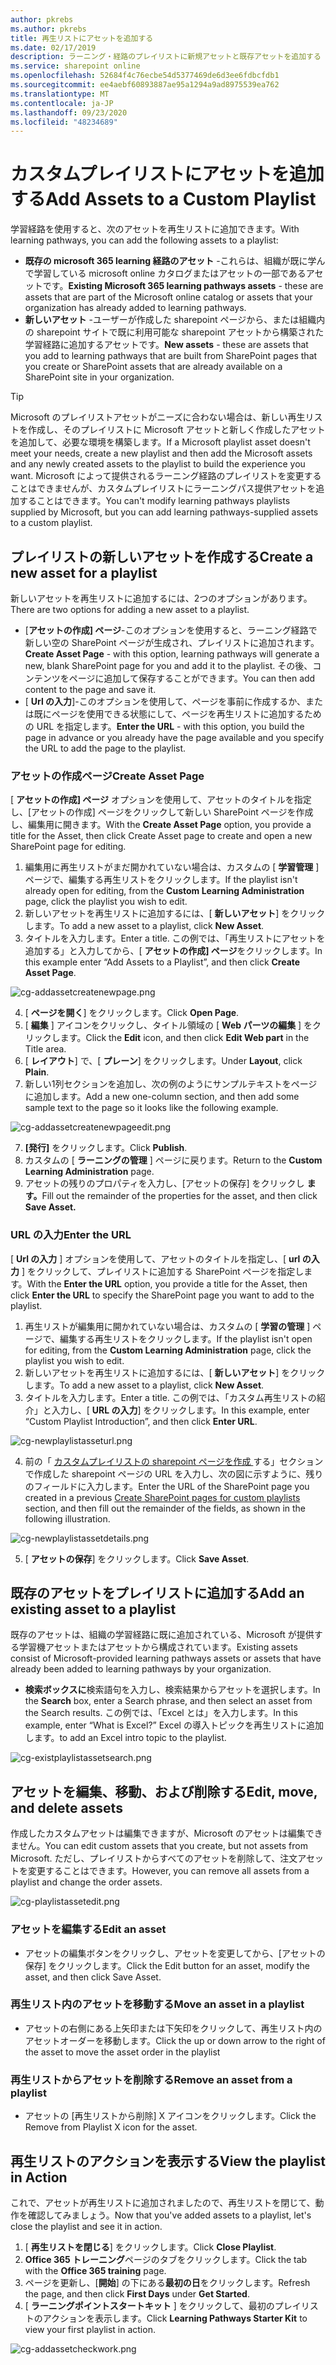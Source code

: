 ```yaml
---
author: pkrebs
ms.author: pkrebs
title: 再生リストにアセットを追加する
ms.date: 02/17/2019
description: ラーニング・経路のプレイリストに新規アセットと既存アセットを追加する
ms.service: sharepoint online
ms.openlocfilehash: 52684f4c76ecbe54d5377469de6d3ee6fdbcfdb1
ms.sourcegitcommit: ee4aebf60893887ae95a1294a9ad8975539ea762
ms.translationtype: MT
ms.contentlocale: ja-JP
ms.lasthandoff: 09/23/2020
ms.locfileid: "48234689"
---
```

# <a name="add-assets-to-a-custom-playlist"></a><span data-ttu-id="14e3c-103">カスタムプレイリストにアセットを追加する</span><span class="sxs-lookup"><span data-stu-id="14e3c-103">Add Assets to a Custom Playlist</span></span>

<span data-ttu-id="14e3c-104">学習経路を使用すると、次のアセットを再生リストに追加できます。</span><span class="sxs-lookup"><span data-stu-id="14e3c-104">With learning pathways, you can add the following assets to a playlist:</span></span>

- <span data-ttu-id="14e3c-105">**既存の microsoft 365 learning 経路のアセット** -これらは、組織が既に学んで学習している microsoft online カタログまたはアセットの一部であるアセットです。</span><span class="sxs-lookup"><span data-stu-id="14e3c-105">**Existing Microsoft 365 learning pathways assets** - these are assets that are part of the Microsoft online catalog or assets that your organization has already added to learning pathways.</span></span>
- <span data-ttu-id="14e3c-106">**新しいアセット** -ユーザーが作成した sharepoint ページから、または組織内の sharepoint サイトで既に利用可能な sharepoint アセットから構築された学習経路に追加するアセットです。</span><span class="sxs-lookup"><span data-stu-id="14e3c-106">**New assets** - these are assets that you add to learning pathways that are built from SharePoint pages that you create or SharePoint assets that are already available on a SharePoint site in your organization.</span></span> 

> [!TIP]
> <span data-ttu-id="14e3c-107">Microsoft のプレイリストアセットがニーズに合わない場合は、新しい再生リストを作成し、そのプレイリストに Microsoft アセットと新しく作成したアセットを追加して、必要な環境を構築します。</span><span class="sxs-lookup"><span data-stu-id="14e3c-107">If a Microsoft playlist asset doesn't meet your needs, create a new playlist and then add the Microsoft assets and any newly created assets to the playlist to build the experience you want.</span></span> <span data-ttu-id="14e3c-108">Microsoft によって提供されるラーニング経路のプレイリストを変更することはできませんが、カスタムプレイリストにラーニングパス提供アセットを追加することはできます。</span><span class="sxs-lookup"><span data-stu-id="14e3c-108">You can't modify learning pathways playlists supplied by Microsoft, but you can add learning pathways-supplied assets to a custom playlist.</span></span>   

## <a name="create-a-new-asset-for-a-playlist"></a><span data-ttu-id="14e3c-109">プレイリストの新しいアセットを作成する</span><span class="sxs-lookup"><span data-stu-id="14e3c-109">Create a new asset for a playlist</span></span>

<span data-ttu-id="14e3c-110">新しいアセットを再生リストに追加するには、2つのオプションがあります。</span><span class="sxs-lookup"><span data-stu-id="14e3c-110">There are two options for adding a new asset to a playlist.</span></span>

- <span data-ttu-id="14e3c-111">[**アセットの作成] ページ**-このオプションを使用すると、ラーニング経路で新しい空の SharePoint ページが生成され、プレイリストに追加されます。</span><span class="sxs-lookup"><span data-stu-id="14e3c-111">**Create Asset Page** - with this option, learning pathways will generate a new,  blank SharePoint page for you and add it to the playlist.</span></span> <span data-ttu-id="14e3c-112">その後、コンテンツをページに追加して保存することができます。</span><span class="sxs-lookup"><span data-stu-id="14e3c-112">You can then add content to the page and save it.</span></span>  
- <span data-ttu-id="14e3c-113">[ **Url の入力**]-このオプションを使用して、ページを事前に作成するか、または既にページを使用できる状態にして、ページを再生リストに追加するための URL を指定します。</span><span class="sxs-lookup"><span data-stu-id="14e3c-113">**Enter the URL** - with this option, you build the page in advance or you already have the page available and you specify the URL to add the page to the playlist.</span></span>

### <a name="create-asset-page"></a><span data-ttu-id="14e3c-114">アセットの作成ページ</span><span class="sxs-lookup"><span data-stu-id="14e3c-114">Create Asset Page</span></span> 
<span data-ttu-id="14e3c-115">[ **アセットの作成] ページ** オプションを使用して、アセットのタイトルを指定し、[アセットの作成] ページをクリックして新しい SharePoint ページを作成し、編集用に開きます。</span><span class="sxs-lookup"><span data-stu-id="14e3c-115">With the **Create Asset Page** option, you provide a title for the Asset, then click Create Asset page to create and open a new SharePoint page for editing.</span></span> 

1.  <span data-ttu-id="14e3c-116">編集用に再生リストがまだ開かれていない場合は、カスタムの [ **学習管理** ] ページで、編集する再生リストをクリックします。</span><span class="sxs-lookup"><span data-stu-id="14e3c-116">If the playlist isn't already open for editing, from the **Custom Learning Administration** page, click the playlist you wish to edit.</span></span> 
2. <span data-ttu-id="14e3c-117">新しいアセットを再生リストに追加するには、[ **新しいアセット**] をクリックします。</span><span class="sxs-lookup"><span data-stu-id="14e3c-117">To add a new asset to a playlist, click **New Asset**.</span></span> 
3. <span data-ttu-id="14e3c-118">タイトルを入力します。</span><span class="sxs-lookup"><span data-stu-id="14e3c-118">Enter a title.</span></span> <span data-ttu-id="14e3c-119">この例では、「再生リストにアセットを追加する」と入力してから、[ **アセットの作成] ページ**をクリックします。</span><span class="sxs-lookup"><span data-stu-id="14e3c-119">In this example enter “Add Assets to a Playlist”, and then click **Create Asset Page**.</span></span>

![cg-addassetcreatenewpage.png](media/cg-addassetcreatenewpage.png)

4. <span data-ttu-id="14e3c-121">[ **ページを開く**] をクリックします。</span><span class="sxs-lookup"><span data-stu-id="14e3c-121">Click **Open Page**.</span></span>
5. <span data-ttu-id="14e3c-122">[ **編集** ] アイコンをクリックし、タイトル領域の [ **Web パーツの編集** ] をクリックします。</span><span class="sxs-lookup"><span data-stu-id="14e3c-122">Click the **Edit** icon, and then click **Edit Web part** in the Title area.</span></span>
6. <span data-ttu-id="14e3c-123">[ **レイアウト**] で、[ **プレーン**] をクリックします。</span><span class="sxs-lookup"><span data-stu-id="14e3c-123">Under **Layout**, click **Plain**.</span></span> 
7. <span data-ttu-id="14e3c-124">新しい1列セクションを追加し、次の例のようにサンプルテキストをページに追加します。</span><span class="sxs-lookup"><span data-stu-id="14e3c-124">Add a new one-column section, and then add some sample text to the page so it looks like the following example.</span></span> 

![cg-addassetcreatenewpageedit.png](media/cg-addassetcreatenewpageedit.png)

7. <span data-ttu-id="14e3c-126">**[発行]** をクリックします。</span><span class="sxs-lookup"><span data-stu-id="14e3c-126">Click **Publish**.</span></span>
8. <span data-ttu-id="14e3c-127">カスタムの [ **ラーニングの管理** ] ページに戻ります。</span><span class="sxs-lookup"><span data-stu-id="14e3c-127">Return to the **Custom Learning Administration** page.</span></span> 
9. <span data-ttu-id="14e3c-128">アセットの残りのプロパティを入力し、[アセットの保存] をクリックし **ます。**</span><span class="sxs-lookup"><span data-stu-id="14e3c-128">Fill out the remainder of the properties for the asset, and then click **Save Asset.**</span></span>

### <a name="enter-the-url"></a><span data-ttu-id="14e3c-129">URL の入力</span><span class="sxs-lookup"><span data-stu-id="14e3c-129">Enter the URL</span></span>
<span data-ttu-id="14e3c-130">[ **Url の入力** ] オプションを使用して、アセットのタイトルを指定し、[ **url の入力** ] をクリックして、プレイリストに追加する SharePoint ページを指定します。</span><span class="sxs-lookup"><span data-stu-id="14e3c-130">With the **Enter the URL** option, you provide a title for the Asset, then click **Enter the URL** to specify the SharePoint page you want to add to the playlist.</span></span> 

1.  <span data-ttu-id="14e3c-131">再生リストが編集用に開かれていない場合は、カスタムの [ **学習の管理** ] ページで、編集する再生リストをクリックします。</span><span class="sxs-lookup"><span data-stu-id="14e3c-131">If the playlist isn't open for editing, from the **Custom Learning Administration** page, click the playlist you wish to edit.</span></span> 
2. <span data-ttu-id="14e3c-132">新しいアセットを再生リストに追加するには、[ **新しいアセット**] をクリックします。</span><span class="sxs-lookup"><span data-stu-id="14e3c-132">To add a new asset to a playlist, click **New Asset**.</span></span> 
3. <span data-ttu-id="14e3c-133">タイトルを入力します。</span><span class="sxs-lookup"><span data-stu-id="14e3c-133">Enter a title.</span></span> <span data-ttu-id="14e3c-134">この例では、「カスタム再生リストの紹介」と入力し、[ **URL の入力**] をクリックします。</span><span class="sxs-lookup"><span data-stu-id="14e3c-134">In this example, enter “Custom Playlist Introduction”, and then click **Enter URL**.</span></span> 

![cg-newplaylistasseturl.png](media/cg-newplaylistasseturl.png)

4. <span data-ttu-id="14e3c-136">前の「 [カスタムプレイリストの sharepoint ページを作成 ](custom_createnewpage.md) する」セクションで作成した sharepoint ページの URL を入力し、次の図に示すように、残りのフィールドに入力します。</span><span class="sxs-lookup"><span data-stu-id="14e3c-136">Enter the URL of the SharePoint page you created in a previous [Create SharePoint pages for custom playlists ](custom_createnewpage.md) section, and then fill out the remainder of the fields, as shown in the following illustration.</span></span>

![cg-newplaylistassetdetails.png](media/cg-newplaylistassetdetails.png)

5. <span data-ttu-id="14e3c-138">[ **アセットの保存**] をクリックします。</span><span class="sxs-lookup"><span data-stu-id="14e3c-138">Click **Save Asset**.</span></span> 

## <a name="add-an-existing-asset-to-a-playlist"></a><span data-ttu-id="14e3c-139">既存のアセットをプレイリストに追加する</span><span class="sxs-lookup"><span data-stu-id="14e3c-139">Add an existing asset to a playlist</span></span>

<span data-ttu-id="14e3c-140">既存のアセットは、組織の学習経路に既に追加されている、Microsoft が提供する学習機アセットまたはアセットから構成されています。</span><span class="sxs-lookup"><span data-stu-id="14e3c-140">Existing assets consist of Microsoft-provided learning pathways assets or assets that have already been added to learning pathways by your organization.</span></span> 

- <span data-ttu-id="14e3c-141">**検索ボックスに**検索語句を入力し、検索結果からアセットを選択します。</span><span class="sxs-lookup"><span data-stu-id="14e3c-141">In the **Search** box, enter a Search phrase, and then select an asset from the Search results.</span></span> <span data-ttu-id="14e3c-142">この例では、「Excel とは」を入力します。</span><span class="sxs-lookup"><span data-stu-id="14e3c-142">In this example, enter “What is Excel?”</span></span> <span data-ttu-id="14e3c-143">Excel の導入トピックを再生リストに追加します。</span><span class="sxs-lookup"><span data-stu-id="14e3c-143">to add an Excel intro topic to the playlist.</span></span>

![cg-existplaylistassetsearch.png](media/cg-existplaylistassetsearch.png)

## <a name="edit-move-and-delete-assets"></a><span data-ttu-id="14e3c-145">アセットを編集、移動、および削除する</span><span class="sxs-lookup"><span data-stu-id="14e3c-145">Edit, move, and delete assets</span></span>
<span data-ttu-id="14e3c-146">作成したカスタムアセットは編集できますが、Microsoft のアセットは編集できません。</span><span class="sxs-lookup"><span data-stu-id="14e3c-146">You can edit custom assets that you create, but not assets from Microsoft.</span></span> <span data-ttu-id="14e3c-147">ただし、プレイリストからすべてのアセットを削除して、注文アセットを変更することはできます。</span><span class="sxs-lookup"><span data-stu-id="14e3c-147">However, you can remove all assets from a playlist and change the order assets.</span></span> 

![cg-playlistassetedit.png](media/cg-playlistassetedit.png)

### <a name="edit-an-asset"></a><span data-ttu-id="14e3c-149">アセットを編集する</span><span class="sxs-lookup"><span data-stu-id="14e3c-149">Edit an asset</span></span>
- <span data-ttu-id="14e3c-150">アセットの編集ボタンをクリックし、アセットを変更してから、[アセットの保存] をクリックします。</span><span class="sxs-lookup"><span data-stu-id="14e3c-150">Click the Edit button for an asset, modify the asset, and then click Save Asset.</span></span> 

### <a name="move-an-asset-in-a-playlist"></a><span data-ttu-id="14e3c-151">再生リスト内のアセットを移動する</span><span class="sxs-lookup"><span data-stu-id="14e3c-151">Move an asset in a playlist</span></span>
- <span data-ttu-id="14e3c-152">アセットの右側にある上矢印または下矢印をクリックして、再生リスト内のアセットオーダーを移動します。</span><span class="sxs-lookup"><span data-stu-id="14e3c-152">Click the up or down arrow to the right of the asset to move the asset order in the playlist</span></span>

### <a name="remove-an-asset-from-a-playlist"></a><span data-ttu-id="14e3c-153">再生リストからアセットを削除する</span><span class="sxs-lookup"><span data-stu-id="14e3c-153">Remove an asset from a playlist</span></span>
- <span data-ttu-id="14e3c-154">アセットの [再生リストから削除] X アイコンをクリックします。</span><span class="sxs-lookup"><span data-stu-id="14e3c-154">Click the Remove from Playlist X icon for the asset.</span></span> 

## <a name="view-the-playlist-in-action"></a><span data-ttu-id="14e3c-155">再生リストのアクションを表示する</span><span class="sxs-lookup"><span data-stu-id="14e3c-155">View the playlist in Action</span></span>
<span data-ttu-id="14e3c-156">これで、アセットが再生リストに追加されましたので、再生リストを閉じて、動作を確認してみましょう。</span><span class="sxs-lookup"><span data-stu-id="14e3c-156">Now that you've added assets to a playlist, let's close the playlist and see it in action.</span></span> 

1. <span data-ttu-id="14e3c-157">[ **再生リストを閉じる**] をクリックします。</span><span class="sxs-lookup"><span data-stu-id="14e3c-157">Click **Close Playlist**.</span></span>
2. <span data-ttu-id="14e3c-158">**Office 365 トレーニング**ページのタブをクリックします。</span><span class="sxs-lookup"><span data-stu-id="14e3c-158">Click the tab with the **Office 365 training** page.</span></span>
3. <span data-ttu-id="14e3c-159">ページを更新し、[**開始**] の下にある**最初の日**をクリックします。</span><span class="sxs-lookup"><span data-stu-id="14e3c-159">Refresh the page, and then click **First Days** under **Get Started**.</span></span>
4. <span data-ttu-id="14e3c-160">[ **ラーニングポイントスタートキット** ] をクリックして、最初のプレイリストのアクションを表示します。</span><span class="sxs-lookup"><span data-stu-id="14e3c-160">Click **Learning Pathways Starter Kit** to view your first playlist in action.</span></span> 

![cg-addassetcheckwork.png](media/cg-addassetcheckwork.png)